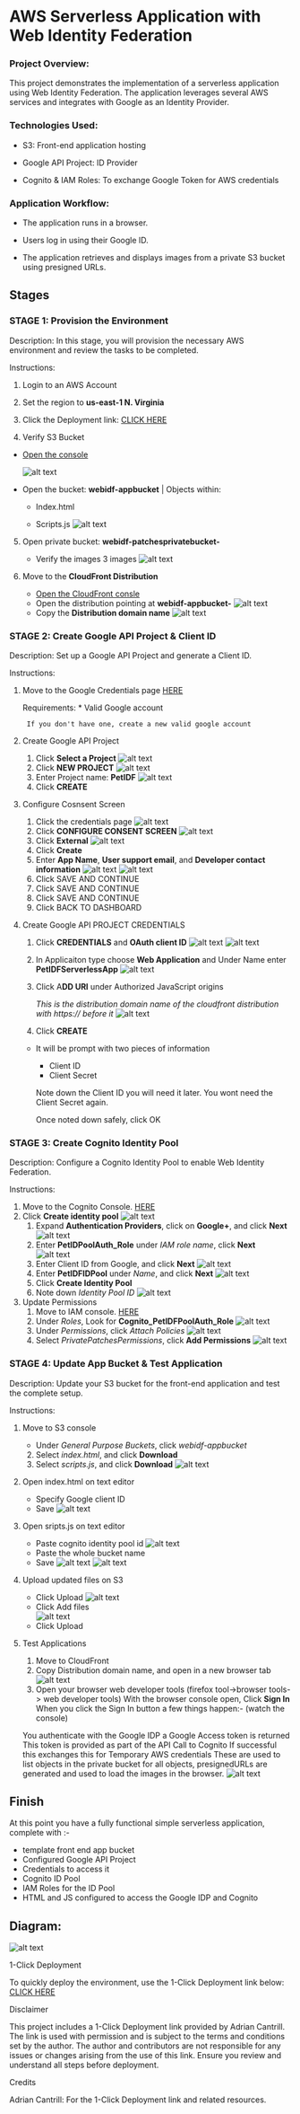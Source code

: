 # AWS Serverless Application with Web Identity Federation

### Project Overview:

This project demonstrates the implementation of a serverless application using Web Identity Federation. The application leverages several AWS services and integrates with Google as an Identity Provider.

### Technologies Used:

* S3: Front-end application hosting

* Google API Project: ID Provider

* Cognito & IAM Roles: To exchange Google Token for AWS credentials

### Application Workflow: 

* The application runs in a browser.

* Users log in using their Google ID.

* The application retrieves and displays images from a private S3 bucket using presigned URLs.

## Stages

### STAGE 1: Provision the Environment

Description:
In this stage, you will provision the necessary AWS environment and review the tasks to be completed.

Instructions:

1. Login to an AWS Account

2. Set the region to **us-east-1 N. Virginia**

3. Click the Deployment link: [CLICK HERE](https://learn-cantrill-labs.s3.amazonaws.com/aws-cognito-web-identity-federation/WEBIDF.yaml)

4. Verify S3 Bucket

*  [Open the console](https://s3.console.aws.amazon.com/s3/home?region=us-east-1)

    ![alt text](Stage1(1).png)
* Open the bucket: **webidf-appbucket** | Objects within:

    * Index.html

    * Scripts.js
    ![alt text](image-1.png)

5. Open private bucket: **webidf-patchesprivatebucket-**
    * Verify the images 3 images
![alt text](image-2.png)

6. Move to the **CloudFront Distribution**

    * [Open the CloudFront consle](https://us-east-1.console.aws.amazon.com/cloudfront/v3/home?region=us-east-1#/distributions)
    *  Open the distribution pointing at **webidf-appbucket-**
    ![alt text](image-3.png)
    * Copy the **Distribution domain name**
    ![alt text](image-6.png)



### STAGE 2: Create Google API Project & Client ID

Description:
Set up a Google API Project and generate a Client ID.

Instructions:

1. Move to the Google Credentials page [HERE](https://console.developers.google.com/apis/credentials)

    Requirements: 
        * Valid Google account

        If you don't have one, create a new valid google account
2. Create Google API Project

    1. Click **Select a Project** ![alt text](image-8.png)
    2. Click **NEW PROJECT**
    ![alt text](image-9.png)
    3. Enter Project name: **PetIDF**
    ![alt text](image-10.png)
    4. Click **CREATE**


3. Configure Cosnsent Screen
    1. Click the credentials page 
    ![alt text](image-11.png)
    1. Click **CONFIGURE CONSENT SCREEN**
    ![alt text](image-12.png)
    2. Click **External** 
    ![alt text](image-13.png)
    3. Click **Create**
    4. Enter **App Name**, **User support email**, and **Developer contact information**
    ![alt text](image-14.png)
    ![alt text](image-15.png)
    5. Click SAVE AND CONTINUE
    6. Click SAVE AND CONTINUE
    7. Click SAVE AND CONTINUE
    8. Click BACK TO DASHBOARD


4. Create Google API PROJECT CREDENTIALS

    1. Click **CREDENTIALS** and **OAuth client ID** ![alt text](image-7.png)
    ![alt text](image-5.png)
    2. In Applicaiton type choose **Web Application** and  Under Name enter **PetIDFServerlessApp**
    ![alt text](image-16.png)
    3.  Click A**DD URI** under Authorized JavaScript origins 
    
        *This is the distribution domain name of the cloudfront distribution with https:// before it*
    ![alt text](image-17.png)
    4. Click **CREATE** 
    * It will be prompt with two pieces of information

        * Client ID
        * Client Secret

        Note down the Client ID you will need it later. 
        You wont need the Client Secret again.
        
        Once noted down safely, click OK 

### STAGE 3: Create Cognito Identity Pool

Description:
Configure a Cognito Identity Pool to enable Web Identity Federation.

Instructions:

1.  Move to the Cognito Console. [HERE](https://console.aws.amazon.com/cognito/home?region=us-east-1#)
2. Click **Create identity pool**
![alt text](image-18.png)
    1. Expand **Authentication Providers**, click on **Google+**, and click **Next**
    ![alt text](image-19.png)
    2. Enter **PetIDPoolAuth_Role** under *IAM role name*, click **Next**
    ![alt text](image-22.png)
    3. Enter Client ID from Google, and click **Next**
    ![alt text](image-23.png)
    4. Enter **PetIDFIDPool** under *Name*, and click **Next**
    ![alt text](image-24.png)
    5. Click **Create Identity Pool**
    6. Note down *Identity Pool ID*
    ![alt text](image-25.png)
3. Update Permissions
    1. Move to IAM console. [HERE](https://console.aws.amazon.com/iam/home?region=us-east-1#/home)
    2. Under *Roles*, Look for **Cognito_PetIDFPoolAuth_Role**
    ![alt text](image-26.png)
    3. Under *Permissions*, click *Attach Policies*
    ![alt text](image-27.png)
    4. Select *PrivatePatchesPermissions*, click **Add Permissions**
    ![alt text](image-28.png)



### STAGE 4: Update App Bucket & Test Application

Description:
Update your S3 bucket for the front-end application and test the complete setup.

Instructions:

1. Move to S3 console
    * Under *General Purpose Buckets*, click *webidf-appbucket*
    2. Select *index.html*, and click **Download**
    3. Select *scripts.js*, and click **Download**
    ![alt text](image-29.png)


2. Open index.html on text editor   
    * Specify Google client ID
    * Save
    ![alt text](image-30.png) 

3. Open sripts.js on text editor   
    * Paste cognito identity pool id
    ![alt text](image-31.png) 
    * Paste the whole bucket name
    * Save
    ![alt text](image-33.png)
    ![alt text](image-32.png)

4. Upload updated files on S3
    * Click Upload
    ![alt text](image-34.png)  
    * Click Add files  
    ![alt text](image-35.png)
    * Click Upload

5. Test Applications
    1. Move to CloudFront
    2. Copy Distribution domain name, and open in a new browser tab
    ![alt text](image-36.png)
    3. Open your browser web developer tools (firefox tool->browser tools-> web developer tools)
    With the browser console open, Click **Sign In**
    When you click the Sign In button a few things happen:- (watch the console)

    You authenticate with the Google IDP
    a Google Access token is returned
    This token is provided as part of the API Call to Cognito
    If successful this exchanges this for Temporary AWS credentials
    These are used to list objects in the private bucket
    for all objects, presignedURLs are generated and used to load the images in the browser.
    ![alt text](image-38.png)


## Finish

At this point you have a fully functional simple serverless application, complete with :-

* template front end app bucket
* Configured Google API Project
* Credentials to access it
* Cognito ID Pool
* IAM Roles for the ID Pool
* HTML and JS configured to access the Google IDP and Cognito



## Diagram:
![alt text](image-39.png)





1-Click Deployment

To quickly deploy the environment, use the 1-Click Deployment link below:
[CLICK HERE](https://learn-cantrill-labs.s3.amazonaws.com/aws-cognito-web-identity-federation/WEBIDF.yaml)

Disclaimer

This project includes a 1-Click Deployment link provided by Adrian Cantrill. The link is used with permission and is subject to the terms and conditions set by the author. The author and contributors are not responsible for any issues or changes arising from the use of this link. Ensure you review and understand all steps before deployment.

Credits

Adrian Cantrill: For the 1-Click Deployment link and related resources.